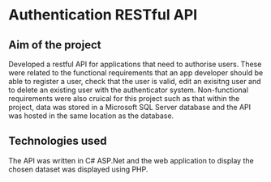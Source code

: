 # Authentication RESTful API

## Aim of the project
Developed a restful API for applications that need to authorise users. These were related to the functional requirements that an app developer should be able to register a user, check that the user is valid, edit an exisitng user and to delete an existing user with the authenticator system. Non-functional requirements were also cruical for this project such as that within the project, data was stored in a Microsoft SQL Server database and the API was hosted in the same location as the database. 

## Technologies used
The API was written in C# ASP.Net and the web application to display the chosen dataset was displayed using PHP.
